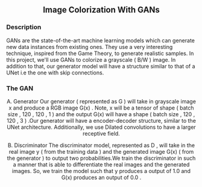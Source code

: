<div align='center'>
  <h2>Image Colorization With GANs</h2>
  </div>
 


<h3>Description</h3>
  
  </div>
 GANs are the state-of-the-art machine learning models which can generate new data instances from existing ones. They use a very interesting technique, inspired from the Game   Theory, to generate realistic samples.
In this project, we'll use GANs to colorize a grayscale ( B/W ) image. In addition to that, our generator model will have a structure similar to that of a UNet i.e the one with skip connections.
 </div>



 <h3>The GAN</h3>
 <div align="center">
  A. Generator
Our generator ( represented as  G  ) will take in grayscale image  x  and produce a RGB image  G(x) . Note,  x  will be a tensor of shape  ( batch size , 120 , 120 , 1 ) and the output  G(x)  will have a shape  ( batch size , 120 , 120 , 3 ) .Our generator will have a encoder-decoder structure, similar to the UNet architecture. Additionally, we use Dilated convolutions to have a larger receptive field.


B. Discriminator
The discriminator model, represented as  D , will take in the real image  y  ( from the training data ) and the generated image  G(x)  ( from the generator ) to output two probabilities.We train the discriminator in such a manner that is able to differentiate the real images and the generated images. So, we train the model such that  y  produces a output of  1.0  and  G(x)  produces an output of  0.0 .
  </div>
  
  


